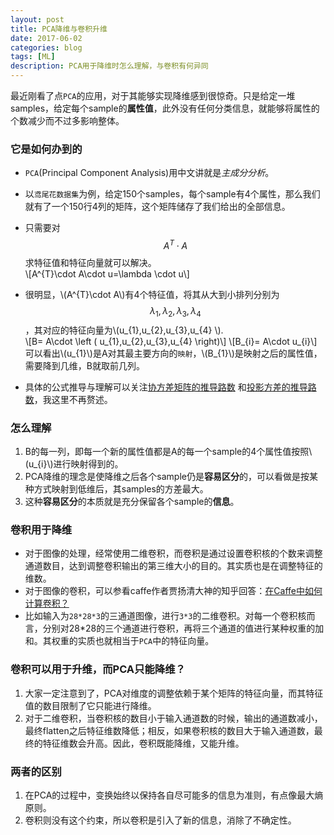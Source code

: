 ```yaml
---
layout: post
title: PCA降维与卷积升维
date: 2017-06-02
categories: blog
tags: [ML]
description: PCA用于降维时怎么理解，与卷积有何异同
---
```

<script type="text/javascript" async src="https://cdnjs.cloudflare.com/ajax/libs/mathjax/2.7.1/MathJax.js?config=TeX-MML-AM_CHTML"> </script>

最近刚看了点`PCA`的应用，对于其能够实现降维感到很惊奇。只是给定一堆samples，给定每个sample的**属性值**，此外没有任何分类信息，就能够将属性的个数减少而不过多影响整体。
### 它是如何办到的
- `PCA`(Principal Component Analysis)用中文讲就是*主成分分析*。  
- 以`鸢尾花数据集`为例，给定150个samples，每个sample有4个属性，那么我们就有了一个150行4列的矩阵，这个矩阵储存了我们给出的全部信息。  
- 只需要对$$A^{T}\cdot A$$求特征值和特征向量就可以解决。  
\\[A^{T}\cdot A\cdot u=\lambda \cdot u\\]
- 很明显，\\(A^{T}\cdot A\\)有4个特征值，将其从大到小排列分别为$$\lambda _{1},\lambda _{2},\lambda _{3},\lambda _{4} $$，其对应的特征向量为\\(u_{1},u_{2},u_{3},u_{4} \\).  
\\[B= A\cdot \left ( u_{1},u_{2},u_{3},u_{4} \right)\\]
\\[B_{i}= A\cdot u_{i}\\]
    可以看出\\(u_{1}\\)是A对其最主要方向的`映射`，\\(B_{1}\\)是映射之后的属性值，需要降到几维，B就取前几列。

- 具体的公式推导与理解可以关注[协方差矩阵的推导路数](https://my.oschina.net/gujianhan/blog/225241) 和[投影方差的推导路数](http://blog.jobbole.com/109015/)，我这里不再赘述。

### 怎么理解
1. B的每一列，即每一个新的属性值都是A的每一个sample的4个属性值按照\\(u_{i}\\)进行映射得到的。
2. PCA降维的理念是使降维之后各个sample仍是**容易区分**的，可以看做是按某种方式映射到低维后，其samples的方差最大。
3. 这种**容易区分**的本质就是充分保留各个sample的**信息**。

### 卷积用于降维
- 对于图像的处理，经常使用二维卷积，而卷积是通过设置卷积核的个数来调整通道数目，达到调整卷积输出的第三维大小的目的。其实质也是在调整特征的维数。
- 对于图像的卷积，可以参看caffe作者贾扬清大神的知乎回答：[在Caffe中如何计算卷积？](https://www.zhihu.com/question/28385679)
- 比如输入为``28*28*3``的三通道图像，进行``3*3``的二维卷积。对每一个卷积核而言，分别对28*28的三个通道进行卷积，再将三个通道的值进行某种权重的加和。其权重的实质也就相当于`PCA`中的特征向量。

### 卷积可以用于升维，而PCA只能降维？
1. 大家一定注意到了，PCA对维度的调整依赖于某个矩阵的特征向量，而其特征值的数目限制了它只能进行降维。  
2. 对于二维卷积，当卷积核的数目小于输入通道数的时候，输出的通道数减小，最终flatten之后特征维数降低；相反，如果卷积核的数目大于输入通道数，最终的特征维数会升高。因此，卷积既能降维，又能升维。

### 两者的区别
1. 在PCA的过程中，变换始终以保持各自尽可能多的信息为准则，有点像最大熵原则。
2. 卷积则没有这个约束，所以卷积是引入了新的信息，消除了不确定性。